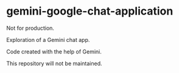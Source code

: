 # gemini-google-chat-application

Not for production.

Exploration of a Gemini chat app.

Code created with the help of Gemini.

This repository will not be maintained.